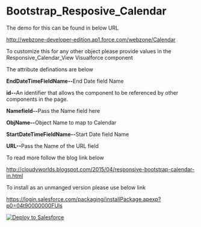 # Bootstrap_Resposive_Calendar

The demo for this can be found in below URL

http://webzone-developer-edition.ap1.force.com/webzone/Calendar

To customize this for any other object please provide values  in the Responsive_Calendar_View Visualforce component 

The attribute definations are below 

<b>EndDateTimeFieldName--</b>End Date field Name

<b>id--</b>An identifier that allows the component to be referenced by other components in the page.	

<b>Namefield--</b>Pass the Name field here

<b>ObjName--</b>Object Name to map to Calendar	

<b>StartDateTimeFieldName--</b>Start Date field Name

<b>URL--</b>Pass the Name of the URL field

To read more follow the blog link below

http://cloudyworlds.blogspot.com/2015/04/responsive-bootstrap-calendar-in.html

To install as an unmanged version please use below link

https://login.salesforce.com/packaging/installPackage.apexp?p0=04t90000000FUls

<a href="https://githubsfdeploy.herokuapp.com?owner=msrivastav13&repo=Bootstrap_Resposive_Calendar">
  <img alt="Deploy to Salesforce"
       src="https://raw.githubusercontent.com/afawcett/githubsfdeploy/master/src/main/webapp/resources/img/deploy.png">
</a>
